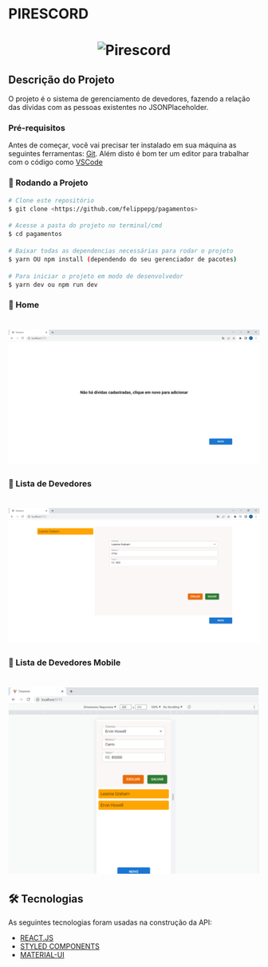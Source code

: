 # PIRESCORD

<h1 align="center">
    <img alt="Pirescord" title="Pokedex" src="./src/assets/pirescord.png" />
</h1>

## Descrição do Projeto
O projeto é o sistema de gerenciamento de devedores, fazendo a relação das dívidas com as pessoas existentes no JSONPlaceholder.

### Pré-requisitos

Antes de começar, você vai precisar ter instalado em sua máquina as seguintes ferramentas:
[Git](https://git-scm.com). 
Além disto é bom ter um editor para trabalhar com o código como [VSCode](https://code.visualstudio.com/)

### 🎲 Rodando a Projeto

```bash
# Clone este repositório
$ git clone <https://github.com/felippepg/pagamentos>

# Acesse a pasta do projeto no terminal/cmd
$ cd pagamentos

# Baixar todas as dependencias necessárias para rodar o projeto
$ yarn OU npm install (dependendo do seu gerenciador de pacotes)

# Para iniciar o projeto em modo de desenvolvedor 
$ yarn dev ou npm run dev
```


### :pushpin:	Home

<h1 align="center">
    <img alt="Home" title="Home" src="./src/assets/img/Home.png" />
</h1>

### :pushpin:	Lista de Devedores

<h1 align="center">
    <img alt="Lista" title="lista" src="./src/assets/img/Lista.png" />
</h1>

### :pushpin:	Lista de Devedores Mobile

<h1 align="center">
    <img alt="Lista-mobile" title="lista-mobile" src="./src/assets/img/Lista-mobile.png" />
</h1>

## 🛠 Tecnologias

As seguintes tecnologias foram usadas na construção da API:

- [REACT.JS](https://pt-br.reactjs.org/)
- [STYLED COMPONENTS](https://styled-components.com/)
- [MATERIAL-UI](https://mui.com/pt/)
